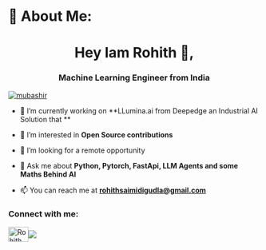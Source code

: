 # 💫 About Me:

<h1 align="center">Hey Iam Rohith 👋,</h1>
<h3 align="center">Machine Learning Engineer from India</h3>

<p align="left"> <a href="https://x.com/sharik_mub69649" target="blank"><img src="https://img.shields.io/twitter/follow/mubashir?logo=twitter&style=for-the-badge" alt="mubashir" /></a> </p>

- 🔭 I’m currently working on **LLumina.ai from Deepedge  an Industrial AI Solution that **

- 🌱 I’m interested in  **Open Source contributions**

- 🤝 I’m looking for a remote opportunity

- 💬 Ask me about **Python, Pytorch, FastApi, LLM Agents and some Maths Behind AI**

- 📫 You can reach me at **rohithsaimidigudla@gmail.com**

<h3 align="left">Connect with me:</h3>
<p align="left">
<a href="https://x.com/teach_tales" target="blank"><img align="center" src="https://raw.githubusercontent.com/rahuldkjain/github-profile-readme-generator/master/src/images/icons/Social/twitter.svg" alt="Rohith" height="30" width="40" /></a><a href="https://www.linkedin.com/in/rohithsaimidigudla/" target="blank"><img align="center" src="https://raw.githubusercontent.com/rahuldkjain/github-profile-readme-generator/master/src/images/icons/Social/linked-in-alt.svg" /></a>
</p>

